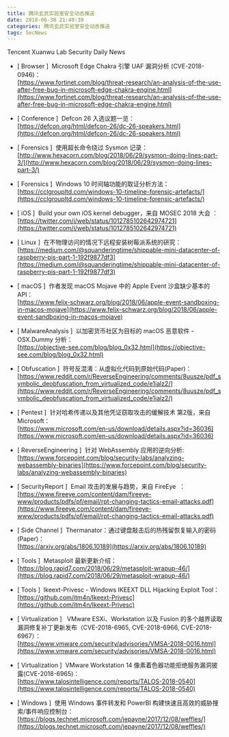 ```yaml
---
title: 腾讯玄武实验室安全动态推送
date: 2018-06-30 21:49:39
categories: 腾讯玄武实验室安全动态推送
tags: SecNews
---
```


Tencent Xuanwu Lab Security Daily News  
* [ Browser ]  Microsoft Edge Chakra 引擎 UAF 漏洞分析 (CVE-2018-0946)：   
[https://www.fortinet.com/blog/threat-research/an-analysis-of-the-use-after-free-bug-in-microsoft-edge-chakra-engine.html](https://www.fortinet.com/blog/threat-research/an-analysis-of-the-use-after-free-bug-in-microsoft-edge-chakra-engine.html)  

* [ Conference ]  Defcon 26 入选议题一览：   
[https://defcon.org/html/defcon-26/dc-26-speakers.html](https://defcon.org/html/defcon-26/dc-26-speakers.html)  

* [ Forensics ]  使用超长命令绕过 Sysmon 记录：   
[http://www.hexacorn.com/blog/2018/06/29/sysmon-doing-lines-part-3/](http://www.hexacorn.com/blog/2018/06/29/sysmon-doing-lines-part-3/)  

* [ Forensics ]  Windows 10 时间轴功能的取证分析方法：   
[https://cclgroupltd.com/windows-10-timeline-forensic-artefacts/](https://cclgroupltd.com/windows-10-timeline-forensic-artefacts/)  

* [ iOS ]  Build your own iOS kernel debugger，来自 MOSEC 2018 大会 ：   
[https://twitter.com/i/web/status/1012785102642974721](https://twitter.com/i/web/status/1012785102642974721)  

* [ Linux ]  在不物理访问的情况下远程安装树莓派系统的研究：   
[https://medium.com/@squanderingtime/shippable-mini-datacenter-of-raspberry-pis-part-1-192f9877df3](https://medium.com/@squanderingtime/shippable-mini-datacenter-of-raspberry-pis-part-1-192f9877df3)  

* [ macOS ]  作者发现 macOS Mojave 中的 Apple Event 沙盒缺少基本的 API：   
[https://www.felix-schwarz.org/blog/2018/06/apple-event-sandboxing-in-macos-mojave](https://www.felix-schwarz.org/blog/2018/06/apple-event-sandboxing-in-macos-mojave)  

* [ MalwareAnalysis ]  以加密货币社区为目标的 macOS 恶意软件 - OSX.Dummy 分析：   
[https://objective-see.com/blog/blog_0x32.html](https://objective-see.com/blog/blog_0x32.html)  

* [ Obfuscation ]  符号反混淆：从虚拟化代码到原始代码(Paper)：   
[https://www.reddit.com/r/ReverseEngineering/comments/8uusze/pdf_symbolic_deobfuscation_from_virtualized_code/e1ialz2/](https://www.reddit.com/r/ReverseEngineering/comments/8uusze/pdf_symbolic_deobfuscation_from_virtualized_code/e1ialz2/)  

* [ Pentest ]  针对哈希传递以及其他凭证窃取攻击的缓解技术 第2版，来自 Microsoft：   
[https://www.microsoft.com/en-us/download/details.aspx?id=36036](https://www.microsoft.com/en-us/download/details.aspx?id=36036)  

* [ ReverseEngineering ]  针对 WebAssembly 应用的逆向分析:   
[https://www.forcepoint.com/blog/security-labs/analyzing-webassembly-binaries](https://www.forcepoint.com/blog/security-labs/analyzing-webassembly-binaries)  

* [ SecurityReport ]  Email 攻击的发展与趋势，来自 FireEye  ：   
[https://www.fireeye.com/content/dam/fireeye-www/products/pdfs/pf/email/rpt-changing-tactics-email-attacks.pdf](https://www.fireeye.com/content/dam/fireeye-www/products/pdfs/pf/email/rpt-changing-tactics-email-attacks.pdf)  

* [ Side Channel ]  Thermanator：通过键盘敲击后的热残留恢复输入的密码(Paper)：   
[https://arxiv.org/abs/1806.10189](https://arxiv.org/abs/1806.10189)  

* [ Tools ]  Metasploit 最新更新介绍：   
[https://blog.rapid7.com/2018/06/29/metasploit-wrapup-46/](https://blog.rapid7.com/2018/06/29/metasploit-wrapup-46/)  

* [ Tools ]  Ikeext-Privesc - Windows IKEEXT DLL Hijacking Exploit Tool：   
[https://github.com/itm4n/Ikeext-Privesc](https://github.com/itm4n/Ikeext-Privesc)  

* [ Virtualization ]   VMware ESXi、Workstation 以及 Fusion 的多个越界读取漏洞修复补丁更新发布（CVE-2018-6965, CVE-2018-6966, CVE-2018-6967）：   
[https://www.vmware.com/security/advisories/VMSA-2018-0016.html](https://www.vmware.com/security/advisories/VMSA-2018-0016.html)  

* [ Virtualization ]  VMware Workstation 14 像素着色器功能拒绝服务漏洞披露(CVE-2018-6965)：   
[https://www.talosintelligence.com/reports/TALOS-2018-0540](https://www.talosintelligence.com/reports/TALOS-2018-0540)  

* [ Windows ]  使用 Windows 事件转发和 PowerBI 构建快速且高效的威胁搜索/事件响应控制台：   
[https://blogs.technet.microsoft.com/jepayne/2017/12/08/weffles/](https://blogs.technet.microsoft.com/jepayne/2017/12/08/weffles/)  

